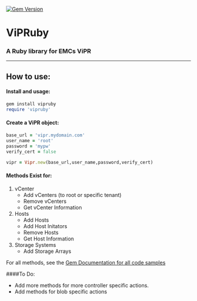 [![Gem Version](https://badge.fury.io/rb/vipruby.svg)](http://badge.fury.io/rb/vipruby)  

# ViPRuby
### A Ruby library for EMCs ViPR
------

## How to use:

#### Install and usage:
```ruby
gem install vipruby  
require 'vipruby'
```

#### Create a ViPR object:
```ruby
base_url = 'vipr.mydomain.com'
user_name = 'root'
password = 'mypw'
verify_cert = false

vipr = Vipr.new(base_url,user_name,password,verify_cert)
   ```

#### Methods Exist for:
1. vCenter
   * Add vCenters (to root or specific tenant)
   * Remove vCenters
   * Get vCenter Information
2. Hosts
   * Add Hosts
   * Add Host Initators
   * Remove Hosts
   * Get Host Information
3. Storage Systems
   * Add Storage Arrays

For all methods, see the [Gem Documentation for all code samples](http://rubygems.org/gems/vipruby)

####To Do:
* Add more methods for more controller specific actions.
* Add methods for blob specific actions